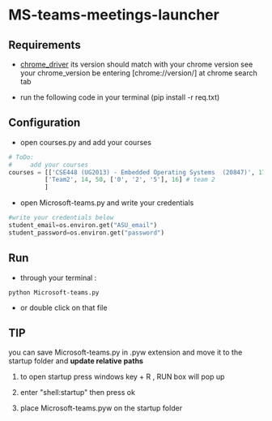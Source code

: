 # MS-teams-meetings-launcher

## Requirements
- [chrome_driver](https://chromedriver.chromium.org/downloads) its version should match with your chrome version 
see your chrome_version be entering [chrome://version/] at chrome search tab

- run the following code in your terminal (pip install -r req.txt)

## Configuration 
- open courses.py and add your courses
 ```python 
# ToDo:
# 	  add your courses 
courses = [['CSE448 (UG2013) - Embedded Operating Systems  (20847)', 17, 30, ['3'], 19,30], # team 1
           ['Team2', 14, 50, ['0', '2', '5'], 16] # team 2
		   ]
```
- open Microsoft-teams.py and write your credentials
 ```python
#write your credentials below
student_email=os.environ.get("ASU_email")
student_password=os.environ.get("password")
```
## Run
- through your terminal :
```
python Microsoft-teams.py
```
- or  double click on that file
## TIP
 you can save  Microsoft-teams.py  in .pyw extension and move it to the startup folder and **update relative paths**
 
1. to open startup press windows key + R  , RUN box will pop up
 
2. enter "shell:startup" then press ok
 
3. place Microsoft-teams.pyw on the startup folder 
 

